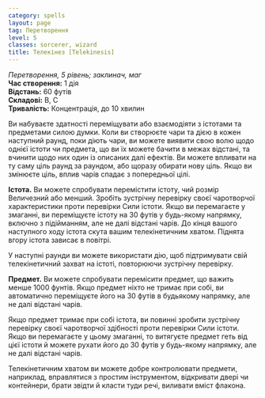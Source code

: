 ```yaml
---
category: spells
layout: page
tag: Перетворення
level: 5
classes: sorcerer, wizard
title: Телекінез [Telekinesis]
---
```

_Перетворення, 5 рівень; заклинач, маг_   
**Час створення:** 1 дія  
**Відстань:** 60 футів   
**Складові:** В, С  
**Тривалість:** Концентрація, до 10 хвилин  

Ви набуваєте здатності переміщувати або взаємодіяти з істотами та предметами силою думки. Коли ви створюєте чари та дією в кожен наступний раунд, поки діють чари, ви можете виявити свою волю щодо однієї істоти чи предмета, що ви їх можете бачити в межах відстані, та вчинити щодо них один із описаних далі ефектів. Ви можете впливати на ту саму ціль раунд за раундом, або щоразу обирати нову ціль. Якщо ви змінюєте ціль, вплив чарів спадає з попередньої цілі.   

**Істота.** Ви можете спробувати перемістити істоту, чий розмір Величезний або менший. Зробіть зустрічну перевірку своєї чаротворчої характеристики проти перевірки Сили істоти. Якщо ви перемагаєте у змаганні, ви переміщуєте істоту на 30 футів у будь-якому напрямку, включно з підійманням, але не далі відстані чарів. До кінця вашого наступного ходу істота скута вашим телекінетичним хватом. Піднята вгору істота зависає в повітрі.   

У наступні раунди ви можете використати дію, щоб підтримувати свій телекінетичний захват на істоті, повторюючи зустрічну перевірку.   

**Предмет.** Ви можете спробувати перемісити предмет, що важить менше 1000 фунтів. Якщо предмет ніхто не тримає при собі, ви автоматично переміщуєте його на 30 футів в будьякому напрямку, але не далі відстані чарів.  

Якщо предмет тримає при собі істота, ви повинні зробити зустрічну перевірку своєї чаротворчої здібності проти перевірки Сили істоти. Якщо ви перемагаєте у цьому змаганні, то витягуєте предмет геть від цієї істоти й можете рухати його до 30 футів у будь-якому напрямку, але не далі відстані чарів.   

Телекінетичним хватом ви можете добре контролювати предмети, наприклад, вправлятися з простим інструментом, відкривати двері чи контейнери, брати звідти й класти туди речі, виливати вміст флакона.
